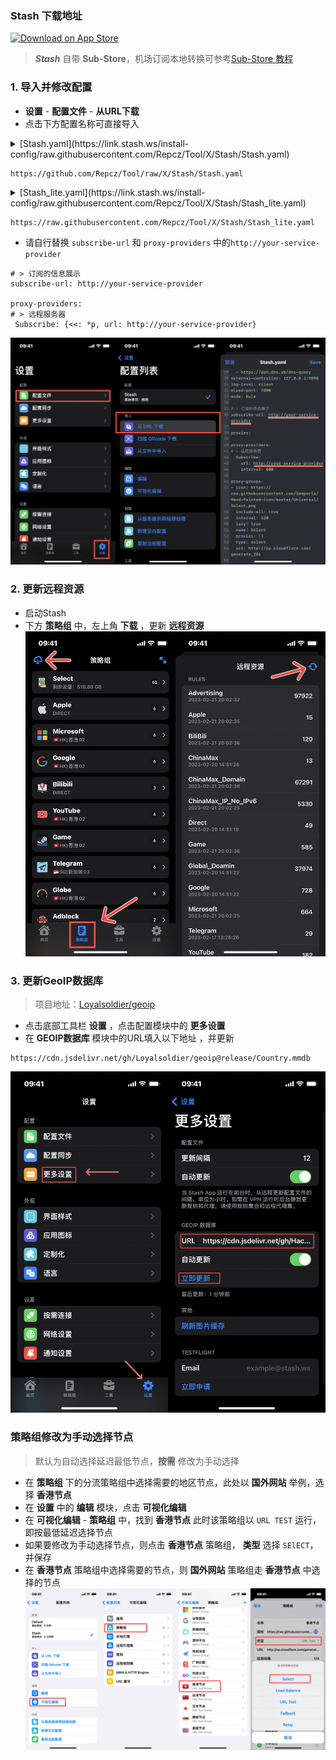 
### Stash 下载地址

<a href="https://apps.apple.com/app/id1596063349"><img width="200px" alt="Download on App Store" src="https://logos-download.com/wp-content/uploads/2016/06/Download_on_the_App_Store_logo.png"/></a>  


> **_Stash_** 自带 **Sub-Store**，机场订阅本地转换可参考[Sub-Store 教程](https://www.notion.so/Sub-Store-6259586994d34c11a4ced5c406264b46)

### 1. 导入并修改配置


* **设置** - **配置文件** - **从URL下载**
* 点击下方配置名称可直接导入
<details>
  <summary> [Stash.yaml](https://link.stash.ws/install-config/raw.githubusercontent.com/Repcz/Tool/X/Stash/Stash.yaml) </summary>

- [ ] 使用GeoSITE&GeoIP
- [x] 地区分流（香港、美国、日本、台湾、新加坡、澳大利亚、英国、印度）
- [x] 苹果、谷歌、微软、电报、推特分流
- [x] 流媒体（不支持单独分流）
- [x] 自动选择最低延迟
- [ ] 负载均衡
- [ ] 故障转移
- [x] 广告屏蔽

</details>

```
https://github.com/Repcz/Tool/raw/X/Stash/Stash.yaml
```


<details>
  <summary> [Stash_lite.yaml](https://link.stash.ws/install-config/raw.githubusercontent.com/Repcz/Tool/X/Stash/Stash_lite.yaml) </summary>

- [x] 使用GeoSITE&GeoIP
- [x] 地区分流（香港、美国、日本、台湾、新加坡、澳大利亚、英国、印度）
- [x] 苹果、谷歌、微软、电报、推特分流
- [x] 流媒体（不支持单独分流）
- [x] 自动选择最低延迟
- [ ] 负载均衡
- [ ] 故障转移
- [x] 广告屏蔽
- [x] 内存占用更低？

</details>

```
https://raw.githubusercontent.com/Repcz/Tool/X/Stash/Stash_lite.yaml
```

* 请自行替换 `subscribe-url` 和 `proxy-providers` 中的`http://your-service-provider`
```
# > 订阅的信息展示
subscribe-url: http://your-service-provider

proxy-providers:
# > 远程服务器
 Subscribe: {<<: *p, url: http://your-service-provider}
```
![修改配置](https://github.com/Repcz/Tool/blob/X/Stash/Photo/stash1.jpg)

### 2. 更新远程资源
* 启动Stash
* 下方 **策略组** 中，左上角 **下载** ，更新 **远程资源**
![更新资源](https://github.com/Repcz/Tool/blob/X/Stash/Photo/stash2.jpg)

### 3. 更新**GeoIP数据库**
> 项目地址：[Loyalsoldier/geoip](https://github.com/Loyalsoldier/geoip)
* 点击底部工具栏 **设置** ，点击配置模块中的 **更多设置**
* 在 **GEOIP数据库** 模块中的URL填入以下地址 ，并更新
```
https://cdn.jsdelivr.net/gh/Loyalsoldier/geoip@release/Country.mmdb
```
![3](https://github.com/Repcz/Tool/blob/X/Stash/Photo/stash3.jpg)

### 策略组修改为手动选择节点
> 默认为自动选择延迟最低节点，**按需** 修改为手动选择
* 在 **策略组** 下的分流策略组中选择需要的地区节点，此处以 **国外网站** 举例，选择 **香港节点**
* 在 **设置** 中的 **编辑** 模块，点击 **可视化编辑** 
* 在 **可视化编辑** - **策略组** 中，找到 **香港节点** 此时该策略组以 `URL TEST` 运行，即按最低延迟选择节点
* 如果要修改为手动选择节点，则点击 **香港节点** 策略组， **类型** 选择 `SElECT`，并保存
* 在 **香港节点** 策略组中选择需要的节点，则 **国外网站** 策略组走 **香港节点** 中选择的节点
![4](https://github.com/Repcz/Tool/blob/X/Stash/Photo/stash4.jpg)
